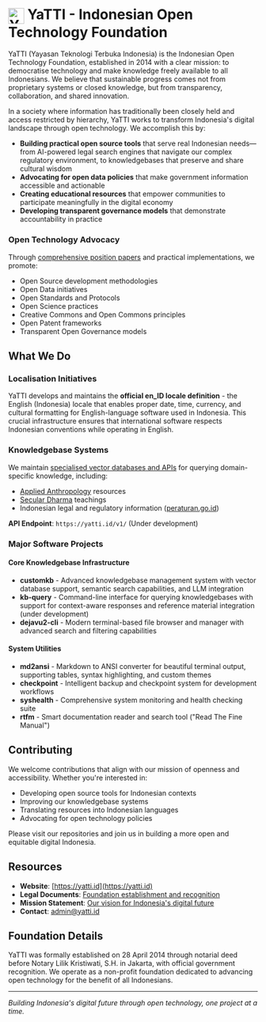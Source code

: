# <img src="https://yatti.id/images/logo.svg" alt="YaTTI Logo" height="32" style="vertical-align: middle"> YaTTI - Indonesian Open Technology Foundation

YaTTI (Yayasan Teknologi Terbuka Indonesia) is the Indonesian Open Technology Foundation, established in 2014 with a clear mission: to democratise technology and make knowledge freely available to all Indonesians. We believe that sustainable progress comes not from proprietary systems or closed knowledge, but from transparency, collaboration, and shared innovation.

In a society where information has traditionally been closely held and access restricted by hierarchy, YaTTI works to transform Indonesia's digital landscape through open technology. We accomplish this by:

- **Building practical open source tools** that serve real Indonesian needs—from AI-powered legal search engines that navigate our complex regulatory environment, to knowledgebases that preserve and share cultural wisdom
- **Advocating for open data policies** that make government information accessible and actionable
- **Creating educational resources** that empower communities to participate meaningfully in the digital economy
- **Developing transparent governance models** that demonstrate accountability in practice

### Open Technology Advocacy
Through [comprehensive position papers](https://yatti.id/statements/) and practical implementations, we promote:
- Open Source development methodologies
- Open Data initiatives
- Open Standards and Protocols
- Open Science practices
- Creative Commons and Open Commons principles
- Open Patent frameworks
- Transparent Open Governance models

## What We Do

### Localisation Initiatives

YaTTI develops and maintains the **official en_ID locale definition** - the English (Indonesia) locale that enables proper date, time, currency, and cultural formatting for English-language software used in Indonesia. This crucial infrastructure ensures that international software respects Indonesian conventions while operating in English.

### Knowledgebase Systems
We maintain [specialised vector databases and APIs](https://yatti.id/kb/) for querying domain-specific knowledge, including:
- [Applied Anthropology](https://yatti.id/kb/appliedanthropology.php) resources
- [Secular Dharma](https://yatti.id/kb/seculardharma.php) teachings
- Indonesian legal and regulatory information ([peraturan.go.id](https://yatti.id/kb/peraturan.go.id.php))

**API Endpoint**: `https://yatti.id/v1/` (Under development)

### Major Software Projects

#### Core Knowledgebase Infrastructure
- **customkb** - Advanced knowledgebase management system with vector database support, semantic search capabilities, and LLM integration
- **kb-query** - Command-line interface for querying knowledgebases with support for context-aware responses and reference material integration (under development)
- **dejavu2-cli** - Modern terminal-based file browser and manager with advanced search and filtering capabilities

#### System Utilities
- **md2ansi** - Markdown to ANSI converter for beautiful terminal output, supporting tables, syntax highlighting, and custom themes
- **checkpoint** - Intelligent backup and checkpoint system for development workflows
- **syshealth** - Comprehensive system monitoring and health checking suite
- **rtfm** - Smart documentation reader and search tool ("Read The Fine Manual")

## Contributing

We welcome contributions that align with our mission of openness and accessibility. Whether you're interested in:
- Developing open source tools for Indonesian contexts
- Improving our knowledgebase systems
- Translating resources into Indonesian languages
- Advocating for open technology policies

Please visit our repositories and join us in building a more open and equitable digital Indonesia.

## Resources

- **Website**: [https://yatti.id](https://yatti.id)
- **Legal Documents**: [Foundation establishment and recognition](https://yatti.id/legal/)
- **Mission Statement**: [Our vision for Indonesia's digital future](https://yatti.id/statements/mission-statement.php)
- **Contact**: admin@yatti.id

## Foundation Details

YaTTI was formally established on 28 April 2014 through notarial deed before Notary Lilik Kristiwati, S.H. in Jakarta, with official government recognition. We operate as a non-profit foundation dedicated to advancing open technology for the benefit of all Indonesians.

---

*Building Indonesia's digital future through open technology, one project at a time.*
